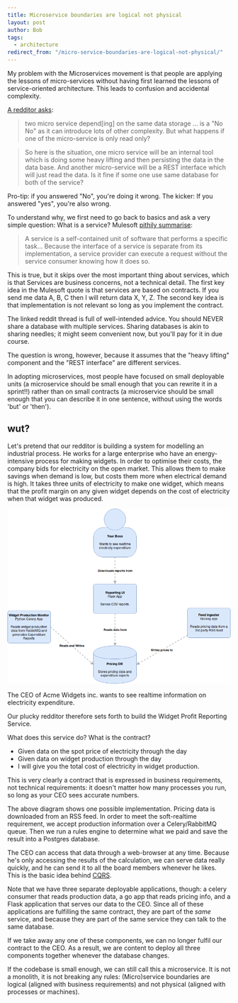 ```yaml
---
title: Microservice boundaries are logical not physical
layout: post
author: Bob
tags:
  - architecture
redirect_from: "/micro-service-boundaries-are-logical-not-physical/"
---
```


My problem with the Microservices movement is that people are applying the lessons of
micro-services without having first learned the lessons of service-oriented
architecture. This leads to confusion and accidental complexity.

[A redditor asks](https://www.reddit.com/r/devops/comments/47c2jv/suggestion_regarding_microservice_architecture/):

> two micro service depend[ing] on the same data storage ... is a "No No" as it can
> introduce lots of other complexity. But what happens if one of the micro-service is
> only read only?

> So here is the situation, one micro service will be an internal tool which is doing
> some heavy lifting and then persisting the data in the data base. And another
> micro-service will be a REST interface which will just read the data. Is it fine if
> some one use same database for both of the service?

Pro-tip: if you answered "No", you're doing it wrong. The kicker: If you answered "yes",
you're also wrong.

To understand why, we first need to go back to basics and ask a very simple question:
What is a service? Mulesoft
[pithily summarise](https://www.mulesoft.com/resources/esb/services-in-soa):

> A service is a self-contained unit of software that performs a specific task...
> Because the interface of a service is separate from its implementation, a service
> provider can execute a request without the service consumer knowing how it does so.

This is true, but it skips over the most important thing about services, which is that
Services are business concerns, not a technical detail. The first key idea in the
Mulesoft quote is that services are based on contracts. If you send me data A, B, C then
I will return data X, Y, Z. The second key idea is that implementation is not relevant
so long as you implement the contract.

The linked reddit thread is full of well-intended advice. You should NEVER share a
database with multiple services. Sharing databases is akin to sharing needles; it might
seem convenient now, but you'll pay for it in due course.

The question is wrong, however, because it assumes that the "heavy lifting" component
and the "REST interface" are different services.

In adopting microservices, most people have focused on small deployable units (a
microservice should be small enough that you can rewrite it in a sprint!!) rather than
on small contracts (a microservice should be small enough that you can describe it in
one sentence, without using the words 'but' or 'then').

## wut?

Let's pretend that our redditor is building a system for modelling an industrial
process. He works for a large enterprise who have an energy-intensive process for making
widgets. In order to optimise their costs, the company bids for electricity on the open
market. This allows them to make savings when demand is low, but costs them more when
electrical demand is high. It takes three units of electricity to make one widget, which
means that the profit margin on any given widget depends on the cost of electricity when
that widget was produced.

![Widgets to cash](/images/2016/02/microservice-context.png)

The CEO of Acme Widgets inc. wants to see realtime information on electricity
expenditure.

Our plucky redditor therefore sets forth to build the Widget Profit Reporting Service.

What does this service do? What is the contract?

- Given data on the spot price of electricity through the day
- Given data on widget production through the day
- I will give you the total cost of electricity in widget production.

This is very clearly a contract that is expressed in business requirements, not
technical requirements: it doesn't matter how many processes you run, so long as your
CEO sees accurate numbers.

The above diagram shows one possible implementation. Pricing data is downloaded from an
RSS feed. In order to meet the soft-realtime requirement, we accept production
information over a Celery/RabbitMQ queue. Then we run a rules engine to determine what
we paid and save the result into a Postgres database.

The CEO can access that data through a web-browser at any time. Because he's only
accessing the results of the calculation, we can serve data really quickly, and he can
send it to all the board members whenever he likes. This is the basic idea behind
[CQRS](http://martinfowler.com/bliki/CQRS.html).

Note that we have three separate deployable applications, though: a celery consumer that
reads production data, a go app that reads pricing info, and a Flask application that
serves our data to the CEO. Since all of these applications are fulfilling the same
contract, they are part of the _same_ service, and because they are part of the same
service they can talk to the same database.

If we take away any one of these components, we can no longer fulfil our contract to the
CEO. As a result, we are content to deploy all three components together whenever the
database changes.

If the codebase is small enough, we can still call this a microservice. It is not a
monolith, it is not breaking any rules: (Micro)service boundaries are logical (aligned
with business requirements) and not physical (aligned with processes or machines).
